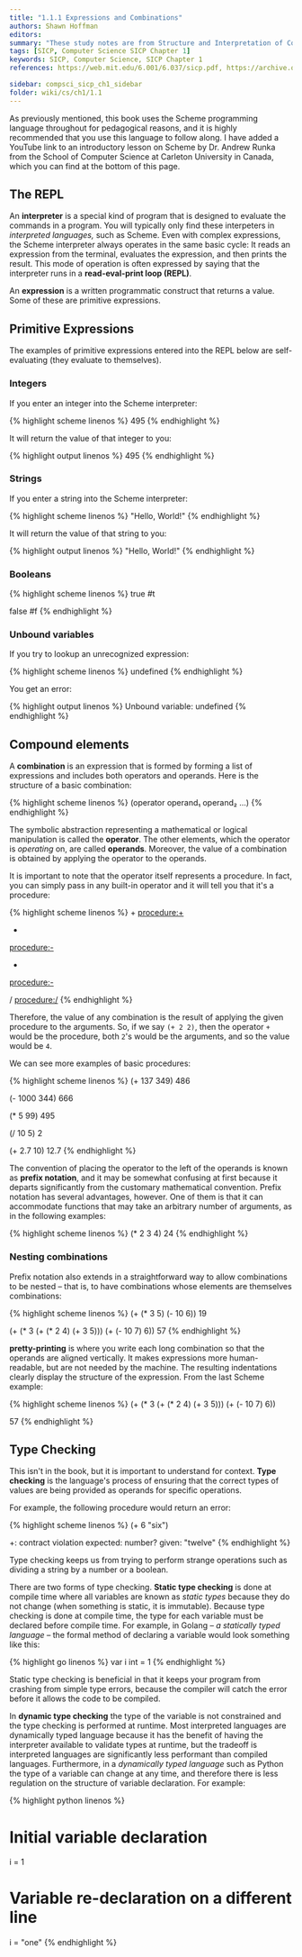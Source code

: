 ```yaml
---
title: "1.1.1 Expressions and Combinations"
authors: Shawn Hoffman
editors: 
summary: "These study notes are from Structure and Interpretation of Computer Programs - 2nd Edition (MIT Electrical Engineering and Computer Science) by Abelson, H. and Sussman, G."
tags: [SICP, Computer Science SICP Chapter 1]
keywords: SICP, Computer Science, SICP Chapter 1
references: https://web.mit.edu/6.001/6.037/sicp.pdf, https://archive.org/details/ucberkeley_webcast_l28HAzKy0N8, https://youtu.be/NMf9yjuC944

sidebar: compsci_sicp_ch1_sidebar
folder: wiki/cs/ch1/1.1
---
```


As previously mentioned, this book uses the Scheme programming language throughout for pedagogical reasons, and it is highly recommended that you use this language to follow along. I have added a YouTube link to an introductory lesson on Scheme by Dr. Andrew Runka from the School of Computer Science at Carleton University in Canada, which you can find at the bottom of this page.

## The REPL

An **interpreter** is a special kind of program that is designed to evaluate the commands in a program. You will typically only find these interpeters in *interpreted languages,* such as Scheme. Even with complex expressions, the Scheme interpreter always operates in the same basic cycle: It reads an expression from the terminal, evaluates the expression, and then prints the result. This mode of operation is often expressed by saying that the interpreter runs in a **read-eval-print loop (REPL)**.

An **expression** is a written programmatic construct that returns a value. Some of these are primitive expressions.

## Primitive Expressions

The examples of primitive expressions entered into the REPL below are self-evaluating (they evaluate to themselves).

### Integers

If you enter an integer into the Scheme interpreter:

{% highlight scheme linenos %}
495
{% endhighlight %}

It will return the value of that integer to you:

{% highlight output linenos %}
495
{% endhighlight %}

### Strings

If you enter a string into the Scheme interpreter:

{% highlight scheme linenos %}
"Hello, World!"
{% endhighlight %}

It will return the value of that string to you:

{% highlight output linenos %}
"Hello, World!"
{% endhighlight %}

### Booleans

{% highlight scheme linenos %}
true
#t

false
#f
{% endhighlight %}

### Unbound variables

If you try to lookup an unrecognized expression:

{% highlight scheme linenos %}
undefined
{% endhighlight %}

You get an error:

{% highlight output linenos %}
Unbound variable: undefined
{% endhighlight %}

## Compound elements

A **combination** is an expression that is formed by forming a list of expressions and includes both operators and operands. Here is the structure of a basic combination:

{% highlight scheme linenos %}
(operator operand₁ operand₂ ...)
{% endhighlight %}

The symbolic abstraction representing a mathematical or logical manipulation is called the **operator**. The other elements, which the operator is *operating* on, are called **operands**. Moreover, the value of a combination is obtained by applying the operator to the operands.

It is important to note that the operator itself represents a procedure. In fact, you can simply pass in any built-in operator and it will tell you that it's a procedure:

{% highlight scheme linenos %}
+
<procedure:+>

-
<procedure:->

*
<procedure:->

/
<procedure:/>
{% endhighlight %}

Therefore, the value of any combination is the result of applying the given procedure to the arguments. So, if we say `(+ 2 2)`, then the operator `+` would be the procedure, both `2`'s would be the arguments, and so the value would be `4`.

We can see more examples of basic procedures:

{% highlight scheme linenos %}
(+ 137 349)
486

(- 1000 344)
666

(* 5 99)
495

(/ 10 5)
2

(+ 2.7 10)
12.7
{% endhighlight %}

The convention of placing the operator to the left of the operands is known as **prefix notation**, and it may be somewhat confusing at first because it departs significantly from the customary mathematical convention. Prefix notation has several advantages, however. One of them is that it can accommodate functions that may take an arbitrary number of arguments, as in the following examples:

{% highlight scheme linenos %}
(* 2 3 4)
24
{% endhighlight %}

### Nesting combinations

Prefix notation also extends in a straightforward way to allow combinations to be nested – that is, to have combinations whose elements are themselves combinations:

{% highlight scheme linenos %}
(+ (* 3 5) (- 10 6))
19

(+ (* 3 (+ (* 2 4) (+ 3 5))) (+ (- 10 7) 6))
57
{% endhighlight %}

**pretty-printing** is where you write each long combination so that the operands are aligned vertically. It makes expressions more human-readable, but are not needed by the machine. The resulting indentations clearly display the structure of the expression. From the last Scheme example:

{% highlight scheme linenos %}
(+ (* 3 (+
        (* 2 4)
        (+ 3 5)))
   (+ (- 10 7)
            6))

57
{% endhighlight %}

## Type Checking

This isn't in the book, but it is important to understand for context. **Type checking** is the language's process of ensuring that the correct types of values are being provided as operands for specific operations.

For example, the following procedure would return an error:

{% highlight scheme linenos %}
(+ 6 "six")

+: contract violation
  expected: number?
  given: "twelve"
{% endhighlight %}

Type checking keeps us from trying to perform strange operations such as dividing a string by a number or a boolean.

There are two forms of type checking. **Static type checking** is done at compile time where all variables are known as *static types* because they do not change (when something is static, it is immutable). Because type checking is done at compile time, the type for each variable must be declared before compile time. For example, in Golang *– a statically typed language –* the formal method of declaring a variable would look something like this:

{% highlight go linenos %}
var i int = 1
{% endhighlight %}

Static type checking is beneficial in that it keeps your program from crashing from simple type errors, because the compiler will catch the error before it allows the code to be compiled.

In **dynamic type checking** the type of the variable is not constrained and the type checking is performed at runtime. Most interpreted languages are dynamically typed language because it has the benefit of having the interpreter available to validate types at runtime, but the tradeoff is interpreted languages are significantly less performant than compiled languages. Furthermore, in a *dynamically typed language* such as Python the type of a variable can change at any time, and therefore there is less regulation on the structure of variable declaration. For example:

{% highlight python linenos %}
# Initial variable declaration
i = 1

# Variable re-declaration on a different line
i = "one"
{% endhighlight %}